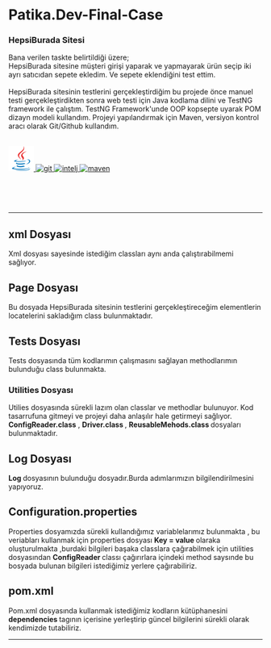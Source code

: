# Patika.Dev-Final-Case

### HepsiBurada Sitesi <br/>

Bana verilen taskte belirtildiği üzere; 
<br/>HepsiBurada sitesine müşteri girişi yaparak ve yapmayarak ürün seçip iki ayrı satıcıdan sepete ekledim. Ve sepete eklendiğini test ettim.
<br/>
<br/>
HepsiBurada sitesinin testlerini gerçekleştirdiğim bu projede önce manuel testi gerçekleştirdikten sonra
web testi için Java kodlama dilini ve  TestNG framework ile çalıştım. TestNG Framework'unde
OOP kopsepte uyarak POM dizayn modeli kullandım. 
Projeyi yapılandırmak için Maven, versiyon kontrol aracı olarak Git/Github kullandım. 
<br/>
<br/>

<a href="https://www.java.com" target="_blank" rel="noreferrer"> <img src="https://raw.githubusercontent.com/devicons/devicon/master/icons/java/java-original.svg" alt="java" width="50" height="50"/> </a>
<a href="https://git-scm.com/" target="_blank" rel="noreferrer"> <img src="https://www.vectorlogo.zone/logos/git-scm/git-scm-icon.svg" alt="git" width="40" height="40"/> </a>
<a href="https://www.intelj.com" target="_blank" rel="noreferrer"> <img src="https://encrypted-tbn0.gstatic.com/images?q=tbn:ANd9GcQak-N8W03mK25slV1lwM80i0y1obRPPJOaLA&usqp=CAU" alt="intelj" width="80" height="40"/> </a>
<a href="https://www.maven.com" target="_blank" rel="noreferrer"> <img src="https://koraypeker.com/wp-content/uploads/2018/06/1_xsrKVt69q3JsZzLD-ldekQ.jpeg" alt="maven" width="100" height="40"/> </a>

<br/>
<br/>






<br/>

<hr/>




## xml Dosyası <br/>
Xml dosyası sayesinde istediğim classları aynı anda çalıştırabilmemi sağlıyor. 

## Page Dosyası <br/>
Bu dosyada HepsiBurada sitesinin testlerini gerçekleştireceğim elementlerin locatelerini sakladığım class bulunmaktadır. 

## Tests Dosyası <br/>
Tests dosyasında  tüm kodlarımın çalışmasını sağlayan methodlarımın bulunduğu class bulunmakta. 
 
### Utilities Dosyası <br/>
Utilies dosyasında sürekli lazım olan classlar ve methodlar bulunuyor. Kod tasarrufuna gitmeyi ve projeyi daha anlaşılır hale getirmeyi sağlıyor. 
<b> ConfigReader.class</b> , <b> Driver.class </b> ,  <b> ReusableMehods.class </b>   dosyaları bulunmaktadır. 

## Log Dosyası <br/>
<b> Log </b> dosyasının bulunduğu dosyadır.Burda adımlarımızın bilgilendirilmesini yapıyoruz.

## <b> Configuration.properties </b>
Properties dosyamızda sürekli kullandığımız variablelarımız bulunmakta , bu veriabları kullanmak için properties dosyası <b> Key  =  value </b> olaraka oluşturulmakta ,burdaki bilgileri başaka classlara çağırabilmek için utilities dosyasından
<b> ConfigReader </b> classı çağırırlara içindeki method saysınde bu bosyada bulunan bilgileri istediğimiz yerlere çağırabiliriz.

## pom.xml
Pom.xml dosyasında kullanmak istediğimiz kodların kütüphanesini  <b> dependencies </b> tagının içerisine yerleştirip güncel bilgilerini sürekli olarak kendimizde tutabiliriz.

<hr/>



 





<br/>
